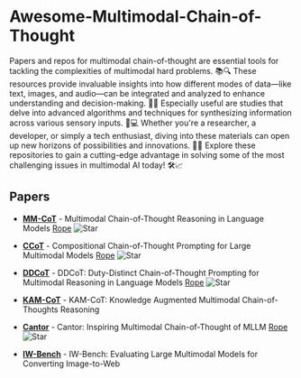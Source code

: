 # Awesome-Multimodal-Chain-of-Thought
Papers and repos for multimodal chain-of-thought are essential tools for tackling the complexities of multimodal hard problems. 📚🔍 These resources provide invaluable insights into how different modes of data—like text, images, and audio—can be integrated and analyzed to enhance understanding and decision-making. 🤖🎨 Especially useful are studies that delve into advanced algorithms and techniques for synthesizing information across various sensory inputs. 🧠💻 Whether you're a researcher, a developer, or simply a tech enthusiast, diving into these materials can open up new horizons of possibilities and innovations. 🌟🚀 Explore these repositories to gain a cutting-edge advantage in solving some of the most challenging issues in multimodal AI today! 🛠️📈


## Papers
- [**MM-CoT**](https://arxiv.org/pdf/2303.08128.pdf) - Multimodal Chain-of-Thought Reasoning in Language Models [Rope](https://github.com/amazon-science/mm-cot)
![Star](https://img.shields.io/github/stars/amazon-science/mm-cot.svg?style=social&label=Star)

- [**CCoT**](https://arxiv.org/abs/2311.17076) - Compositional Chain-of-Thought Prompting for Large Multimodal Models [Rope](https://github.com/chancharikmitra/CCoT?tab=readme-ov-file)
![Star](https://img.shields.io/github/stars/chancharikmitra/CCoT?tab=readme-ov-file.svg?style=social&label=Star)

- [**DDCoT**](https://arxiv.org/abs/2310.16436) - DDCoT: Duty-Distinct Chain-of-Thought Prompting for Multimodal Reasoning in Language Models [Rope](https://github.com/SooLab/DDCOT)
![Star](https://img.shields.io/github/stars/SooLab/DDCOT.svg?style=social&label=Star)

- [**KAM-CoT**](https://arxiv.org/pdf/2401.12863) - KAM-CoT: Knowledge Augmented Multimodal Chain-of-Thoughts Reasoning

- [**Cantor**](https://arxiv.org/abs/2404.16033) - Cantor: Inspiring Multimodal Chain-of-Thought of MLLM [Rope](https://github.com/ggg0919/cantor?tab=readme-ov-file)
![Star](https://img.shields.io/github/stars/ggg0919/cantor?tab=readme-ov-file.svg?style=social&label=Star)


- [**IW-Bench**](https://arxiv.org/pdf/2409.18980) - IW-Bench: Evaluating Large Multimodal Models for Converting Image-to-Web
